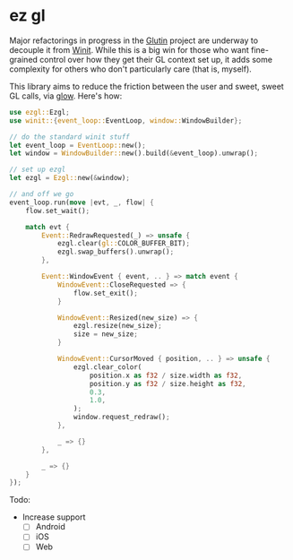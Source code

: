 # ez gl

Major refactorings in progress in the [Glutin](https://github.com/rust-windowing/glutin) project are underway to decouple it from [Winit](https://github.com/rust-windowing/winit). While this is a big win for those who want fine-grained control over how they get their GL context set up, it adds some complexity for others who don't particularly care (that is, myself).

This library aims to reduce the friction between the user and sweet, sweet GL calls, via [glow](https://github.com/grovesNL/glow). Here's how:

```rust
use ezgl::Ezgl;
use winit::{event_loop::EventLoop, window::WindowBuilder};

// do the standard winit stuff
let event_loop = EventLoop::new();
let window = WindowBuilder::new().build(&event_loop).unwrap();

// set up ezgl
let ezgl = Ezgl::new(&window);

// and off we go
event_loop.run(move |evt, _, flow| {
    flow.set_wait();

    match evt {
        Event::RedrawRequested(_) => unsafe {
            ezgl.clear(gl::COLOR_BUFFER_BIT);
            ezgl.swap_buffers().unwrap();
        },

        Event::WindowEvent { event, .. } => match event {
            WindowEvent::CloseRequested => {
                flow.set_exit();
            }

            WindowEvent::Resized(new_size) => {
                ezgl.resize(new_size);
                size = new_size;
            }

            WindowEvent::CursorMoved { position, .. } => unsafe {
                ezgl.clear_color(
                    position.x as f32 / size.width as f32,
                    position.y as f32 / size.height as f32,
                    0.3,
                    1.0,
                );
                window.request_redraw();
            },

            _ => {}
        },

        _ => {}
    }
});
```

Todo:

- Increase support
  - [ ] Android
  - [ ] iOS
  - [ ] Web
